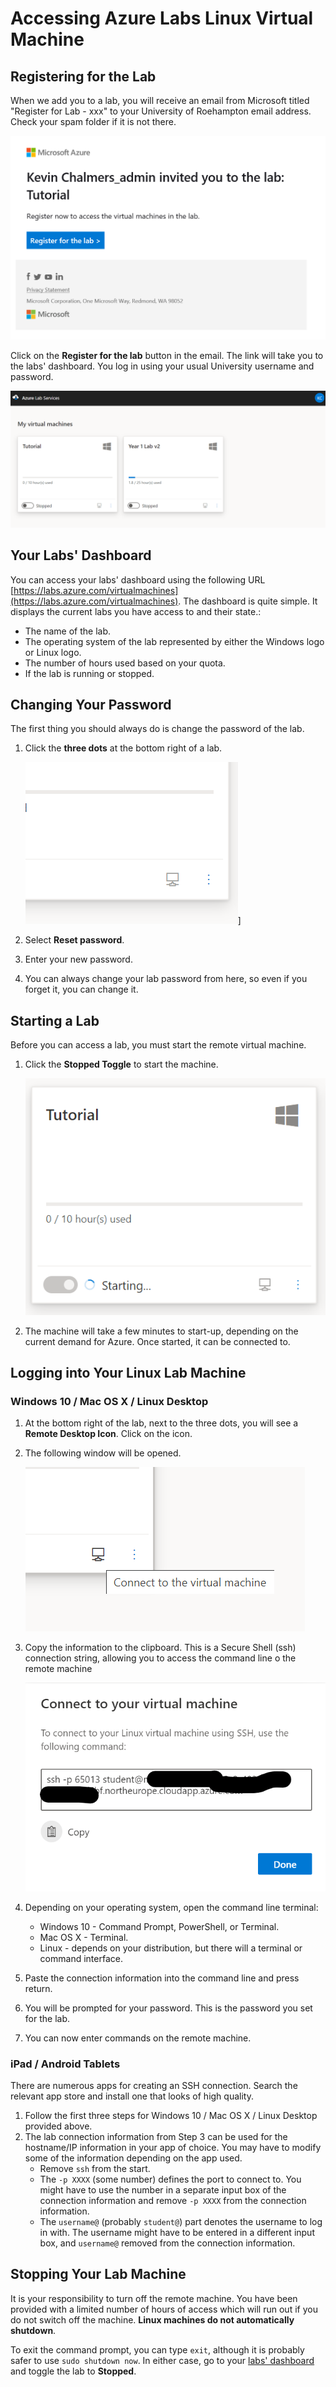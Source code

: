 # Accessing Azure Labs Linux Virtual Machine

## Registering for the Lab

When we add you to a lab, you will receive an email from Microsoft titled "Register for Lab - xxx" to your University of Roehampton email address. Check your spam folder if it is not there.

![Registering for the Lab](register.png)

Click on the **Register for the lab** button in the email. The link will take you to the labs' dashboard. You log in using your usual University username and password.

![Azure Labs Dashboard](labs-dashboard.png)

## Your Labs' Dashboard

You can access your labs' dashboard using the following URL [https://labs.azure.com/virtualmachines](https://labs.azure.com/virtualmachines). The dashboard is quite simple. It displays the current labs you have access to and their state.:

- The name of the lab.
- The operating system of the lab represented by either the Windows logo or Linux logo.
- The number of hours used based on your quota.
- If the lab is running or stopped.

## Changing Your Password

The first thing you should always do is change the password of the lab.

1. Click the **three dots** at the bottom right of a lab.

    ![Three Dots](change-password.png)]

2. Select **Reset password**.
3. Enter your new password.
4. You can always change your lab password from here, so even if you forget it, you can change it.

## Starting a Lab

Before you can access a lab, you must start the remote virtual machine.

1. Click the **Stopped Toggle** to start the machine.

    ![Starting a Lab](starting-lab.png)

2. The machine will take a few minutes to start-up, depending on the current demand for Azure. Once started, it can be connected to.

## Logging into Your Linux Lab Machine

### Windows 10 / Mac OS X / Linux Desktop

1. At the bottom right of the lab, next to the three dots, you will see a **Remote Desktop Icon**. Click on the icon.
2. The following window will be opened.

    ![Remote Desktop Icon](connect.png)

3. Copy the information to the clipboard. This is a Secure Shell (ssh) connection string, allowing you to access the command line o the remote machine

    ![SSH Connection String](ssh.png)

4. Depending on your operating system, open the command line terminal:
    - Windows 10 - Command Prompt, PowerShell, or Terminal.
    - Mac OS X - Terminal.
    - Linux - depends on your distribution, but there will a terminal or command interface.
5. Paste the connection information into the command line and press return.
6. You will be prompted for your password. This is the password you set for the lab.
7. You can now enter commands on the remote machine.

### iPad / Android Tablets

There are numerous apps for creating an SSH connection. Search the relevant app store and install one that looks of high quality.

1. Follow the first three steps for Windows 10 / Mac OS X / Linux Desktop provided above.
2. The lab connection information from Step 3 can be used for the hostname/IP information in your app of choice. You may have to modify some of the information depending on the app used.
    - Remove `ssh` from the start.
    - The `-p XXXX` (some number) defines the port to connect to. You might have to use the number in a separate input box of the connection information and remove `-p XXXX` from the connection information.
    - The `username@` (probably `student@`) part denotes the username to log in with. The username might have to be entered in a different input box, and `username@` removed from the connection information.

## Stopping Your Lab Machine

It is your responsibility to turn off the remote machine. You have been provided with a limited number of hours of access which will run out if you do not switch off the machine. **Linux machines do not automatically shutdown**.

To exit the command prompt, you can type `exit`, although it is probably safer to use `sudo shutdown now`. In either case, go to your [labs' dashboard](https://labs.azure.com/virtualmachines) and toggle the lab to **Stopped**.